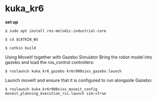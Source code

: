 # kuka_kr6

**set up**

    $ sudo apt install ros-melodic-industrial-core

    $ cd $CATKIN_WS

    $ catkin build



Using Moveit! together with Gazebo Simulator
Bring the robot model into gazebo and load the ros_control controllers: 

    $ roslaunch kuka_kr6_gazebo kr6r900sixx_gazebo.launch

Launch moveit! and ensure that it is configured to run alongside Gazebo: 

    $ roslaunch kuka_kr6r900sixx_moveit_config moveit_planning_execution_rsi.launch sim:=true
